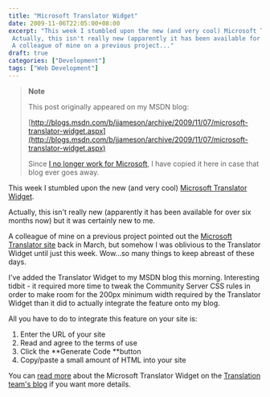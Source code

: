 ```yaml
---
title: "Microsoft Translator Widget"
date: 2009-11-06T22:05:00+08:00
excerpt: "This week I stumbled upon the new (and very cool) Microsoft Translator Widget . 
 Actually, this isn't really new (apparently it has been available for over six months now) but it was certainly new to me. 
 A colleague of mine on a previous project..."
draft: true
categories: ["Development"]
tags: ["Web Development"]
---
```


> **Note**
> 
> This post originally appeared on my MSDN blog:
> 
> [http://blogs.msdn.com/b/jjameson/archive/2009/11/07/microsoft-translator-widget.aspx](http://blogs.msdn.com/b/jjameson/archive/2009/11/07/microsoft-translator-widget.aspx)
> 
> Since [I no longer work for Microsoft](/blog/jjameson/2011/09/02/last-day-with-microsoft), I have copied it here in case that blog ever goes away.

This week I stumbled upon the new (and very cool) [Microsoft Translator Widget](http://www.microsofttranslator.com/Widget).

Actually, this isn't really new (apparently it has been available for over six months now) but it was certainly new to me.

A colleague of mine on a previous project pointed out the [Microsoft Translator site](http://www.microsofttranslator.com/) back in March, but somehow I was oblivious to the Translator Widget until just this week. Wow...so many things to keep abreast of these days.

I've added the Translator Widget to my MSDN blog this morning. Interesting tidbit - it required more time to tweak the Community Server CSS rules in order to make room for the 200px minimum width required by the Translator Widget than it did to actually integrate the feature onto my blog.

All you have to do to integrate this feature on your site is:

1. Enter the URL of your site
2. Read and agree to the terms of use
3. Click the **Generate Code **button
4. Copy/paste a small amount of HTML into your site

You can [read more](http://blogs.msdn.com/translation/archive/2009/03/18/announcing-the-microsoft-translator-web-page-widget.aspx) about the Microsoft Translator Widget on the [Translation team's blog](http://blogs.msdn.com/translation) if you want more details.

